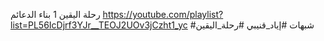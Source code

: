 رحلة اليقين 1 بناء الدعائم
https://youtube.com/playlist?list=PL56IcDjrf3YJr__TEOJ2UOv3jCzht1_yc
#شبهات
#إياد_قنيبي
#رحلة_اليقين


